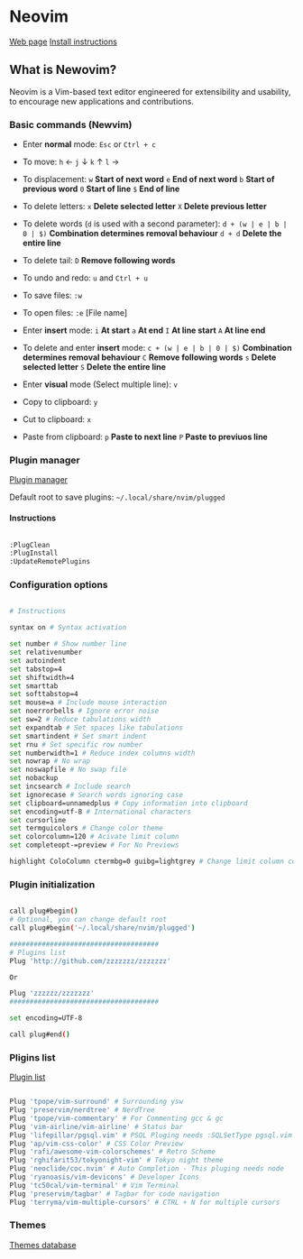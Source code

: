 # Neovim

[Web page](https://neovim.io/)
[Install instructions](https://github.com/neovim/neovim/wiki/Installing-Neovim)


## What is Newovim?

Neovim is a Vim-based text editor engineered for extensibility and usability, to encourage new applications and contributions.


### Basic commands (Newvim)

* Enter **normal** mode: `Esc` or `Ctrl + c`
* To move: `h` &#8592; `j` &#8595; `k` &#8593; `l` &#8594;
* To displacement: `w` **Start of next word** `e` **End of next word** `b` **Start of previous word** `0` **Start of line** `$` **End of line**
* To delete letters: `x` **Delete selected letter** `X` **Delete previous letter**
* To delete words (`d` is used with a second parameter): `d + (w | e | b | 0 | $)` **Combination determines removal behaviour**  `d + d` **Delete the entire line**
* To delete tail: `D` **Remove following words**

* To undo and redo: `u` and `Ctrl + u`
* To save files: `:w`
* To open files: `:e` [File name]

* Enter **insert** mode: `i` **At start** `a` **At end** `I` **At line start** `A` **At line end**
* To delete and enter **insert** mode: `c + (w | e | b | 0 | $)` **Combination determines removal behaviour** `C` **Remove following words** `s` **Delete selected letter** `S` **Delete the entire line**

* Enter **visual** mode (Select multiple line): `v`
* Copy to clipboard: `y`
* Cut to clipboard: `x`
* Paste from clipboard: `p` **Paste to next line** `P` **Paste to previuos line**


### Plugin manager

[Plugin manager](https://github.com/junegunn/vim-plug)

Default root to save plugins: `~/.local/share/nvim/plugged`

#### Instructions

``` bash

:PlugClean
:PlugInstall
:UpdateRemotePlugins

```

### Configuration options

```bash

# Instructions

syntax on # Syntax activation

set number # Show number line
set relativenumber
set autoindent
set tabstop=4
set shiftwidth=4
set smarttab
set softtabstop=4
set mouse=a # Include mouse interaction
set noerrorbells # Ignore error noise
set sw=2 # Reduce tabulations width
set expandtab # Set spaces like tabulations
set smartindent # Set smart indent
set rnu # Set specific row number
set numberwidth=1 # Reduce index columns width
set nowrap # No wrap
set noswapfile # No swap file
set nobackup
set incsearch # Include search
set ignorecase # Search words ignoring case
set clipboard=unnamedplus # Copy information into clipboard
set encoding=utf-8 # International characters
set cursorline
set termguicolors # Change color theme
set colorcolumn=120 # Acivate limit column
set completeopt-=preview # For No Previews

highlight ColoColumn ctermbg=0 guibg=lightgrey # Change limit column color

```

### Plugin initialization

```bash

call plug#begin()
# Optional, you can change default root
call plug#begin('~/.local/share/nvim/plugged')

#####################################
# Plugins list
Plug 'http://github.com/zzzzzzz/zzzzzzz'

Or

Plug 'zzzzzz/zzzzzzz'
#####################################

set encoding=UTF-8

call plug#end()

```

### Pligins list

[Plugin list](https://vimawesome.com/)

```bash

Plug 'tpope/vim-surround' # Surrounding ysw
Plug 'preservim/nerdtree' # NerdTree
Plug 'tpope/vim-commentary' # For Commenting gcc & gc
Plug 'vim-airline/vim-airline' # Status bar
Plug 'lifepillar/pgsql.vim' # PSQL Pluging needs :SQLSetType pgsql.vim
Plug 'ap/vim-css-color' # CSS Color Preview
Plug 'rafi/awesome-vim-colorschemes' # Retro Scheme
Plug 'rghifarit53/tokyonight-vim' # Tokyo night theme
Plug 'neoclide/coc.nvim' # Auto Completion - This pluging needs node
Plug 'ryanoasis/vim-devicons' # Developer Icons
Plug 'tc50cal/vim-terminal' # Vim Terminal
Plug 'preservim/tagbar' # Tagbar for code navigation
Plug 'terryma/vim-multiple-cursors' # CTRL + N for multiple cursors

```

### Themes

[Themes database](https://vimcolorschemes.com/)
